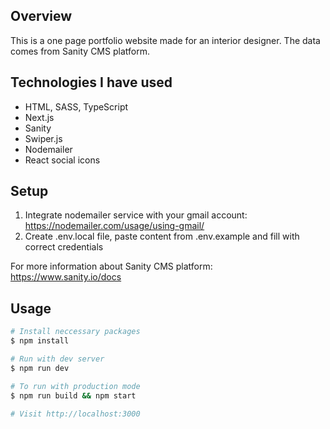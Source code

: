 ## Overview

This is a one page portfolio website made for an interior designer. The data comes from Sanity CMS platform.

## Technologies I have used

- HTML, SASS, TypeScript
- Next.js
- Sanity
- Swiper.js
- Nodemailer
- React social icons

## Setup

1. Integrate nodemailer service with your gmail account: https://nodemailer.com/usage/using-gmail/
2. Create .env.local file, paste content from .env.example and fill with correct credentials

For more information about Sanity CMS platform: https://www.sanity.io/docs

## Usage

```sh
# Install neccessary packages
$ npm install

# Run with dev server
$ npm run dev

# To run with production mode
$ npm run build && npm start

# Visit http://localhost:3000
```
